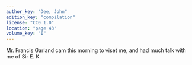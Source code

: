 ```yaml
---
author_key: "Dee, John"
edition_key: "compilation"
license: "CC0 1.0"
location: "page 43"
volume_key: "I"
---
```

Mr. Francis Garland cam this morning to viset me, and had much talk with me of
Sir E. K.
